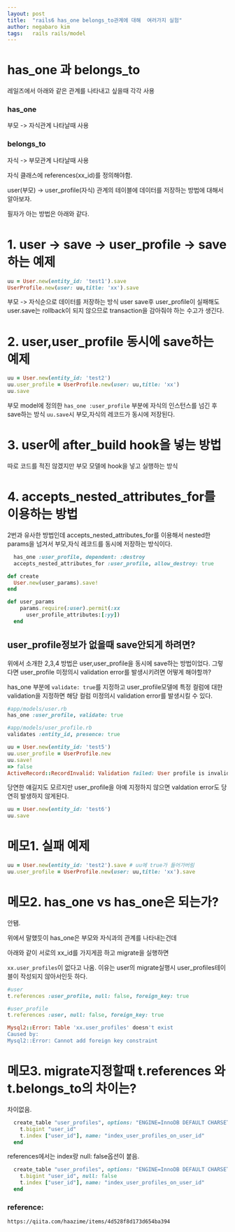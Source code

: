 ```yaml
---
layout: post
title:  "rails6 has_one belongs_to관계에 대해  여러가지 실험"
author: negabaro kim
tags:	rails rails/model
---
```



# has_one 과 belongs_to

레일즈에서 아래와 같은 관계를 나타내고 싶을때 각각 사용


### has_one

부모 -> 자식관계 나타날때 사용

### belongs_to

자식 -> 부모관계 나타날때 사용

자식 클래스에 references(xx_id)를 정의해야함.


user(부모) -> user_profile(자식) 관계의 테이블에 데이터를 저장하는 방법에 대해서 알아보자.

필자가 아는 방법은 아래와 같다.


# 1. user -> save -> user_profile -> save　하는 예제

```ruby
uu = User.new(entity_id: 'test1').save
UserProfile.new(user: uu,title: 'xx').save
```

부모 -> 자식순으로 데이터를 저장하는 방식
user save후 user_profile이 실패해도 user.save는 rollback이 되지 않으므로 
transaction을 감아줘야 하는 수고가 생긴다.

# 2. user,user_profile 동시에 save하는 예제

```ruby
uu = User.new(entity_id: 'test2')
uu.user_profile = UserProfile.new(user: uu,title: 'xx')
uu.save
```

부모 model에 정의한 `has_one :user_profile` 부분에 자식의 인스턴스를 넘긴 후
save하는 방식 `uu.save`시 부모,자식의 레코드가 동시에 저장된다.


# 3. user에 after_build hook을 넣는 방법

따로 코드를 적진 않겠지만 
부모 모델에 hook을 넣고 실행하는 방식



# 4. accepts_nested_attributes_for를 이용하는 방법

2번과 유사한 방법인데 accepts_nested_attributes_for를 이용해서 nested한 params을 넘겨서
부모,자식 레코드를 동시에 저장하는 방식이다.

```ruby
  has_one :user_profile, dependent: :destroy
  accepts_nested_attributes_for :user_profile, allow_destroy: true
```

```ruby
def create
  User.new(user_params).save!
end

def user_params
    params.require(:user).permit(:xx
      user_profile_attributes:[:yy])
  end
```

## user_profile정보가 없을때 save안되게 하려면?

위에서 소개한 2,3,4 방법은 user,user_profile을 동시에 save하는 방법이었다.
그렇다면 user_profile 미정의시 validation error를 발생시키려면 어떻게 해야할까?

has_one 부분에 `validate: true`를 지정하고 
user_profile모델에 특정 컬럼에 대한 validation을 지정하면 
해당 컬럼 미정의시 validation error를 발생시킬 수 있다.

```ruby
#app/models/user.rb
has_one :user_profile, validate: true
```

```ruby
#app/models/user_profile.rb
validates :entity_id, presence: true
```



```ruby
uu = User.new(entity_id: 'test5')
uu.user_profile = UserProfile.new
uu.save!
=> false
ActiveRecord::RecordInvalid: Validation failed: User profile is invalid
```


당연한 얘길지도 모르지만 user_profile을 아예 지정하지 않으면 valdation error도 당연히 발생하지 않게된다.


```ruby
uu = User.new(entity_id: 'test6')
uu.save
```



# 메모1. 실패 예제

```ruby
uu = User.new(entity_id: 'test2').save # uu에 true가 들어가버림
uu.user_profile = UserProfile.new(user: uu,title: 'xx').save
```


# 메모2. has_one vs has_one은 되는가?

안됌.

위에서 말했듯이 has_one은 부모와 자식과의 관계를 나타내는건데

아래와 같이 서로의 xx_id를 가지게끔 하고 migrate을 실행하면

`xx.user_profiles`이 없다고 나옴.
이유는 user의 migrate실행시 user_profiles테이블이 작성되지 않아서인듯 하다.


```ruby
#user
t.references :user_profile, null: false, foreign_key: true

#user_profile
t.references :user, null: false, foreign_key: true
```

```ruby
Mysql2::Error: Table 'xx.user_profiles' doesn't exist
Caused by:
Mysql2::Error: Cannot add foreign key constraint
```



# 메모3. migrate지정할때 t.references 와 t.belongs_to의 차이는?

차이없음.

```ruby
  create_table "user_profiles", options: "ENGINE=InnoDB DEFAULT CHARSET=utf8mb4", force: :cascade do |t|
    t.bigint "user_id"
    t.index ["user_id"], name: "index_user_profiles_on_user_id"
  end
```

references에서는 index랑 null: false옵션이 붙음.

```ruby
  create_table "user_profiles", options: "ENGINE=InnoDB DEFAULT CHARSET=utf8mb4", force: :cascade do |t|
    t.bigint "user_id", null: false
    t.index ["user_id"], name: "index_user_profiles_on_user_id"
  end
```

### reference:

```
https://qiita.com/haazime/items/4d528f8d173d654ba394
```